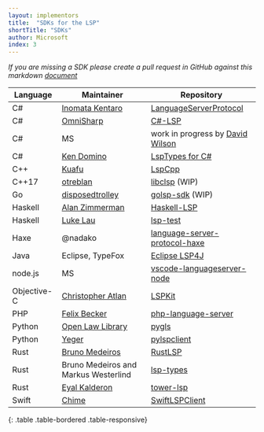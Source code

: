 ```yaml
---
layout: implementors
title:  "SDKs for the LSP"
shortTitle: "SDKs"
author: Microsoft
index: 3
---
```


*If you are missing a SDK please create a pull request in GitHub against this markdown [document](https://github.com/Microsoft/language-server-protocol/blob/gh-pages/_implementors/sdks.md)*

| Language | Maintainer | Repository |
|------|--------|----------|
| C# | [Inomata Kentaro](https://github.com/matarillo/) | [LanguageServerProtocol](https://github.com/matarillo/LanguageServerProtocol)|
| C# | [OmniSharp](http://www.omnisharp.net/) | [C#-LSP](https://github.com/OmniSharp/csharp-language-server-protocol)|
| C# | MS | work in progress by [David Wilson](https://github.com/daviwil)  |
| C# | [Ken Domino](https://github.com/kaby76) | [LspTypes for C#](https://github.com/kaby76/lsp-types) |
| C++ | [Kuafu](https://github.com/kuafuwang) | [LspCpp](https://github.com/kuafuwang/LspCpp)|
| C++17 | [otreblan](https://github.com/otreblan) | [libclsp](https://github.com/otreblan/libclsp) (WIP)|
| Go | [disposedtrolley](https://github.com/disposedtrolley) | [golsp-sdk](https://github.com/goodgophers/golsp-sdk) (WIP)|
| Haskell | [Alan Zimmerman](https://github.com/alanz) | [Haskell-LSP](https://github.com/alanz/haskell-lsp)|
| Haskell | [Luke Lau](https://github.com/Bubba) | [lsp-test](https://github.com/Bubba/lsp-test)|
| Haxe | @nadako | [language-server-protocol-haxe](https://github.com/vshaxe/language-server-protocol-haxe)|
| Java | Eclipse, TypeFox |  [Eclipse LSP4J](https://github.com/eclipse/lsp4j) |
| node.js | MS | [vscode-languageserver-node](https://github.com/Microsoft/vscode-languageserver-node)  |
| Objective-C | [Christopher Atlan](https://twitter.com/catlan) | [LSPKit](https://github.com/catlan/LSPKit)|
| PHP | [Felix Becker](https://github.com/felixfbecker) | [php-language-server](https://github.com/felixfbecker/php-language-server)|
| Python | [Open Law Library](http://www.openlawlib.org/) | [pygls](https://github.com/openlawlibrary/pygls)|
| Python | [Yeger](https://github.com/yeger00) | [pylspclient](https://github.com/yeger00/pylspclient)|
| Rust | [Bruno Medeiros](https://github.com/bruno-medeiros) | [RustLSP](https://github.com/RustDT/RustLSP)|
| Rust | Bruno Medeiros and Markus Westerlind | [lsp-types](https://github.com/gluon-lang/lsp-types)
| Rust | [Eyal Kalderon](https://github.com/ebkalderon) | [tower-lsp](https://github.com/ebkalderon/tower-lsp)
| Swift | [Chime](https://twitter.com/chimehq) | [SwiftLSPClient](https://github.com/chimehq/SwiftLSPClient)|
{: .table .table-bordered .table-responsive}
